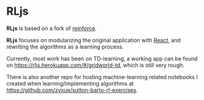# RLjs

**RLjs** is based on a fork of
[reinforce](https://github.com/karpathy/reinforcejs). 

**RLjs** focuses on modularizing the original application with
[React](https://facebook.github.io/react/), and rewriting the algorithms as a
learning process.

Currently, most work has been on TD-learning, a working app can be found on
https://rljs.herokuapp.com/#/gridworld-td, which is still very rough.

There is also another repo for hosting machine-learning related notebooks I
created when learning/implementing algorithms at
https://github.com/zyxue/sutton-barto-rl-exercises.
